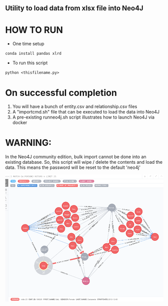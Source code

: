 ## Utility to load data from xlsx file into Neo4J

# HOW TO RUN
- One time setup 
```
conda install pandas xlrd
```
- To run this script 
```
python <thisfilename.py>
```

# On successful completion 
1. You will have a bunch of entity.csv and relationship.csv files
1. A "importcmd.sh" file that can be executed to load the data into Neo4J
1. A pre-existing runneo4j.sh script illustrates how to launch Neo4J via docker 
# WARNING: 
In the Neo4J community edition, bulk import cannot be done into an existing
database. So, this script will wipe / delete the contents and load the 
data. This means the password will be reset to the default 'neo4j' 



![Sample Loaded data in Neo4J](https://raw.githubusercontent.com/p2c2e/neo4j-xlsx-import/master/SampleImport.png?raw=true)

